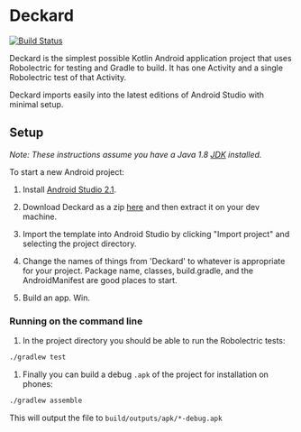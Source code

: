 # Deckard
[![Build Status](https://travis-ci.org/seadowg/deckard-kotlin.svg?branch=master)](https://travis-ci.org/robolectric/deckard)

Deckard is the simplest possible Kotlin Android application project that uses Robolectric for testing and Gradle to build. It has one Activity and a single Robolectric test of that Activity.

Deckard imports easily into the latest editions of Android Studio with minimal setup.

## Setup

*Note: These instructions assume you have a Java 1.8 [JDK](http://www.oracle.com/technetwork/java/javase/downloads/index.html) installed.*

To start a new Android project:

1. Install [Android Studio 2.1](http://developer.android.com/sdk/index.html).
1. Download Deckard as a zip [here](https://github.com/robolectric/deckard/archive/master.zip) and then extract it on your dev machine.

1. Import the template into Android Studio by clicking "Import project" and selecting the project directory.

1. Change the names of things from 'Deckard' to whatever is appropriate for your project. Package name, classes, build.gradle, and the AndroidManifest are good places to start.
1. Build an app. Win.

### Running on the command line

1. In the project directory you should be able to run the Robolectric tests:
  ```bash
  ./gradlew test
  ```

1. Finally you can build a debug `.apk` of the project for installation on phones:
  ```bash
  ./gradlew assemble
  ```
  This will output the file to `build/outputs/apk/*-debug.apk`
